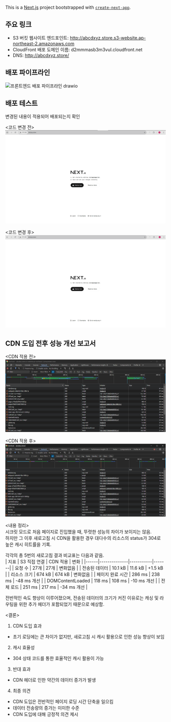 This is a [Next.js](https://nextjs.org) project bootstrapped with [`create-next-app`](https://nextjs.org/docs/app/api-reference/cli/create-next-app).

## 주요 링크

- S3 버킷 웹사이트 엔드포인트: http://abcdxyz.store.s3-website.ap-northeast-2.amazonaws.com
- CloudFront 배포 도메인 이름: d2mmmasb3m3vul.cloudfront.net
- DNS: http://abcdxyz.store/

## 배포 파이프라인

![프론트엔드 배포 파이프라인 drawio](https://github.com/user-attachments/assets/d839f182-601e-41d2-baec-7cb62fd32a39)

## 배포 테스트

변경된 내용이 적용되어 배포되는지 확인

<코드 변경 전>
![alt text](image-1.png)

<코드 변경 후>
![alt text](image.png)

## CDN 도입 전후 성능 개선 보고서

<CDN 적용 전>
![alt text](image-5.png)

<CDN 적용 후>
![alt text](image-6.png)

<내용 정리>  
시크릿 모드로 처음 페이지로 진입했을 때, 뚜렷한 성능의 차이가 보이지는 않음.  
하지만 그 이후 새로고침 시 CDN을 활용한 경우 대다수의 리소스의 status가 304로 높은 캐시 히트률을 기록.

각각의 총 5번의 새로고침 결과 비교표는 다음과 같음.  
| 지표 | S3 직접 연결 | CDN 적용 | 변화 |
|------|--------------|-----------|-------|
| 요청 수 | 27개 | 27개 | 변화없음 |
| 전송된 데이터 | 10.1 kB | 11.6 kB | +1.5 kB |
| 리소스 크기 | 674 kB | 674 kB | 변화없음 |
| 페이지 완료 시간 | 286 ms | 238 ms | -48 ms 개선 |
| DOMContentLoaded | 118 ms | 108 ms | -10 ms 개선 |
| 전체 로드 | 251 ms | 217 ms | -34 ms 개선 |

전반적인 속도 향상이 이루어졌으며, 전송된 데이터의 크기가 커진 이유로는 캐싱 및 라우팅을 위한 추가 헤더가 포함되었기 때문으로 예상함.

<결론>

1. CDN 도입 효과

- 초기 로딩에는 큰 차이가 없지만, 새로고침 시 캐시 활용으로 인한 성능 향상이 보임

2. 캐시 효율성

- 304 상태 코드를 통한 효율적인 캐시 활용이 가능

3. 반대 효과

- CDN 헤더로 인한 약간의 데이터 증가가 발생

4. 최종 의견

- CDN 도입은 전반적인 페이지 로딩 시간 단축을 일으킴
- 데이터 전송량의 증가는 미미한 수준
- CDN 도입에 대해 긍정적 의견 제시
